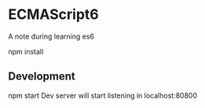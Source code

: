 # ECMAScript6
A note during learning es6

npm install
## Development
npm start
Dev server will start listening in localhost:80800